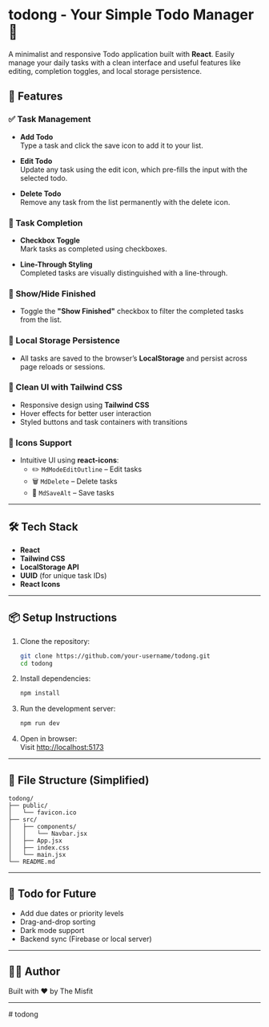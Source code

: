
# todong - Your Simple Todo Manager 📝

A minimalist and responsive Todo application built with **React**. Easily manage your daily tasks with a clean interface and useful features like editing, completion toggles, and local storage persistence.

## 🚀 Features

### ✅ Task Management
- **Add Todo**  
  Type a task and click the save icon to add it to your list.

- **Edit Todo**  
  Update any task using the edit icon, which pre-fills the input with the selected todo.

- **Delete Todo**  
  Remove any task from the list permanently with the delete icon.

### 📌 Task Completion
- **Checkbox Toggle**  
  Mark tasks as completed using checkboxes.

- **Line-Through Styling**  
  Completed tasks are visually distinguished with a line-through.

### 👀 Show/Hide Finished
- Toggle the **"Show Finished"** checkbox to filter the completed tasks from the list.

### 💾 Local Storage Persistence
- All tasks are saved to the browser’s **LocalStorage** and persist across page reloads or sessions.

### 🎨 Clean UI with Tailwind CSS
- Responsive design using **Tailwind CSS**
- Hover effects for better user interaction
- Styled buttons and task containers with transitions

### 🔧 Icons Support
- Intuitive UI using **react-icons**:
  - ✏️ `MdModeEditOutline` – Edit tasks
  - 🗑️ `MdDelete` – Delete tasks
  - 💾 `MdSaveAlt` – Save tasks

---

## 🛠️ Tech Stack

- **React**
- **Tailwind CSS**
- **LocalStorage API**
- **UUID** (for unique task IDs)
- **React Icons**

---

## 📦 Setup Instructions

1. Clone the repository:
   ```bash
   git clone https://github.com/your-username/todong.git
   cd todong
   ```

2. Install dependencies:
   ```bash
   npm install
   ```

3. Run the development server:
   ```bash
   npm run dev
   ```

4. Open in browser:  
   Visit [http://localhost:5173](http://localhost:5173)

---

## 📁 File Structure (Simplified)

```
todong/
├── public/
│   └── favicon.ico
├── src/
│   ├── components/
│   │   └── Navbar.jsx
│   ├── App.jsx
│   ├── index.css
│   └── main.jsx
└── README.md
```

---

## 📌 Todo for Future

- Add due dates or priority levels
- Drag-and-drop sorting
- Dark mode support
- Backend sync (Firebase or local server)

---

## 🧑‍💻 Author

Built with ❤️ by The Misfit

---


#   t o d o n g  
 